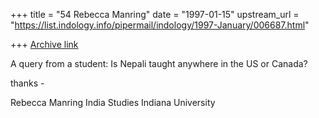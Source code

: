 +++
title = "54 Rebecca Manring"
date = "1997-01-15"
upstream_url = "https://list.indology.info/pipermail/indology/1997-January/006687.html"

+++
[Archive link](https://list.indology.info/pipermail/indology/1997-January/006687.html)

A query from a student:  Is Nepali taught anywhere in the US or Canada?

thanks -

Rebecca Manring
India Studies
Indiana University





